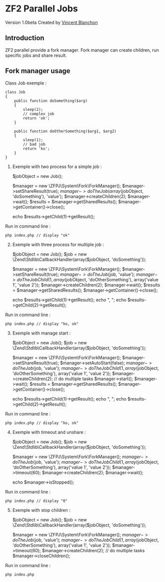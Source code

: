 ZF2 Parallel Jobs
============

Version 1.0beta Created by [Vincent Blanchon](http://developpeur-zend-framework.fr/)

Introduction
------------

ZF2 parallel provide a fork manager.
Fork manager can create children, run specific jobs and share result.


Fork manager usage
------------

Class Job exemple :

    class Job
    {
        public function doSomething($arg)
        {
            sleep(2);
            // complex job
            return 'ok';
        }

        public function doOtherSomething($arg1, $arg2)
        {
            sleep(1);
            // bad job
            return 'ko';
        }
    }

1) Exemple with two process for a simple job :

    $jobObject = new Job();
    
    $manager = new \ZFPJ\System\Fork\ForkManager();
    $manager->setShareResult(true);
    $manager->doTheJob(array($jobObject, 'doSomething'), 'value');
    $manager->createChildren(2);
    $manager->wait();
    $results = $manager->getSharedResults();
    $manager->getContainer()->close();

    echo $results->getChild(1)->getResult();

Run in command line :

    php index.php // display "ok"

2) Exemple with three process for multiple job :

    $jobObject = new Job();
    $job = new \Zend\Stdlib\CallbackHandler(array($jobObject, 'doSomething'));

    $manager = new \ZFPJ\System\Fork\ForkManager();
    $manager->setShareResult(true);
    $manager->doTheJob($job, 'value');
    $manager->doTheJobChild(1, array($jobObject, 'doOtherSomething'), array('value 1', 'value 2'));
    $manager->createChildren(2);
    $manager->wait();
    $results = $manager->getSharedResults();
    $manager->getContainer()->close();

    echo $results->getChild(1)->getResult();
    echo ", ";
    echo $results->getChild(2)->getResult();
    
Run in command line :

    php index.php // display "ko, ok"

3) Exemple with manage start :

    $jobObject = new Job();
    $job = new \Zend\Stdlib\CallbackHandler(array($jobObject, 'doSomething'));

    $manager = new \ZFPJ\System\Fork\ForkManager();
    $manager->setShareResult(true);
    $manager->setAutoStart(false);
    $manager->doTheJob($job, 'value');
    $manager->doTheJobChild(1, array($jobObject, 'doOtherSomething'), array('value 1', 'value 2'));
    $manager->createChildren(2);
    // do multiple tasks
    $manager->start();
    $manager->wait();
    $results = $manager->getSharedResults();
    $manager->getContainer()->close();

    echo $results->getChild(1)->getResult();
    echo ", ";
    echo $results->getChild(2)->getResult();

Run in command line :

    php index.php // display "ko, ok"

4) Exemple with timeout and unshare :

    $jobObject = new Job();
    $job = new \Zend\Stdlib\CallbackHandler(array($jobObject, 'doSomething'));

    $manager = new \ZFPJ\System\Fork\ForkManager();
    $manager->doTheJob($job, 'value');
    $manager->doTheJobChild(1, array($jobObject, 'doOtherSomething'), array('value 1', 'value 2'));
    $manager->timeout(60);
    $manager->createChildren(2);
    $manager->wait();

    echo $manager->isStopped();

Run in command line :

    php index.php // display "0"

5) Exemple with stop children :

    $jobObject = new Job();
    $job = new \Zend\Stdlib\CallbackHandler(array($jobObject, 'doSomething'));

    $manager = new \ZFPJ\System\Fork\ForkManager();
    $manager->doTheJob($job, 'value');
    $manager->doTheJobChild(1, array($jobObject, 'doOtherSomething'), array('value 1', 'value 2'));
    $manager->timeout(60);
    $manager->createChildren(2);
    // do multiple tasks
    $manager->closeChildren();

Run in command line :

    php index.php